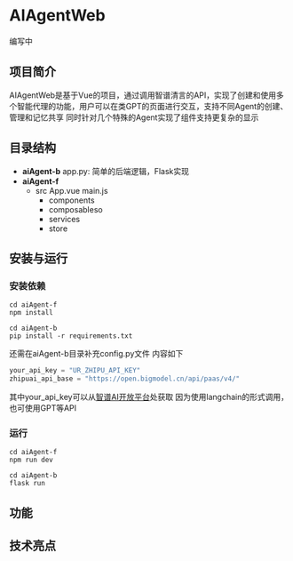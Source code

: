 # AIAgentWeb

编写中

## 项目简介

AIAgentWeb是基于Vue的项目，通过调用智谱清言的API，实现了创建和使用多个智能代理的功能，用户可以在类GPT的页面进行交互，支持不同Agent的创建、管理和记忆共享
同时针对几个特殊的Agent实现了组件支持更复杂的显示

## 目录结构

- **aiAgent-b**
  app.py: 简单的后端逻辑，Flask实现
- **aiAgent-f**
  - src
    App.vue
    main.js
    - components
    - composableso
    - services
    - store

## 安装与运行

### 安装依赖

```shell
cd aiAgent-f
npm install

cd aiAgent-b
pip install -r requirements.txt
```

还需在aiAgent-b目录补充config.py文件
内容如下

```python
your_api_key = "UR_ZHIPU_API_KEY"
zhipuai_api_base = "https://open.bigmodel.cn/api/paas/v4/"
```

其中your_api_key可以从[智谱AI开放平台](https://maas.aminer.cn/)处获取
因为使用langchain的形式调用，也可使用GPT等API

### 运行

```shell
cd aiAgent-f
npm run dev

cd aiAgent-b
flask run
```

## 功能

## 技术亮点
